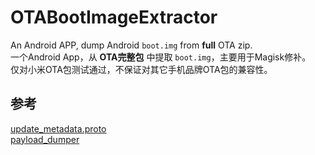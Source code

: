 # OTABootImageExtractor
An Android APP, dump Android `boot.img` from **full** OTA zip.  
一个Android App，从 **OTA完整包** 中提取 `boot.img`，主要用于Magisk修补。  
仅对小米OTA包测试通过，不保证对其它手机品牌OTA包的兼容性。  

## 参考
[update_metadata.proto](https://android.googlesource.com/platform/system/update_engine/+/master/update_metadata.proto)  
[payload_dumper](https://github.com/vm03/payload_dumper)  
